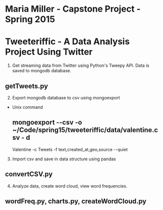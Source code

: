 # Maria Miller - Capstone Project - Spring 2015
# Tweeteriffic - A Data Analysis Project Using Twitter

1. Get streaming data from Twitter using Python's Tweepy API. Data is saved
to mongodb database.
## getTweets.py
2. Export mongodb database to csv using mongoexport
* Unix command
  ## mongoexport --csv -o ~/Code/spring15/tweeteriffic/data/valentine.csv - d 
    Valentine -c Tweets -f text,created_at,geo,source --quiet
3. Import csv and save in data structure using pandas 
## convertCSV.py
4. Analyze data, create word cloud, view word frequencies.
## wordFreq.py, charts.py, createWordCloud.py


